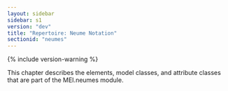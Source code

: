 ```yaml
---
layout: sidebar
sidebar: s1
version: "dev"
title: "Repertoire: Neume Notation"
sectionid: "neumes"
---
```


{% include version-warning %}

This chapter describes the elements, model classes, and attribute classes that are part of the MEI.neumes module.
